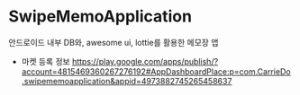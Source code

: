 # SwipeMemoApplication
안드로이드 내부 DB와, awesome ui, lottie를 활용한 메모장 앱

- 마켓 등록 정보
https://play.google.com/apps/publish/?account=4815469360267276192#AppDashboardPlace:p=com.CarrieDo.swipememoapplication&appid=4973882745265458637

